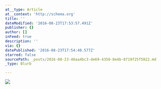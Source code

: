 ```yaml
---
at__type: Article
at__context: 'http://schema.org'
title: ''
dateModified: '2016-08-23T17:53:57.491Z'
publisher: {}
author: []
inFeed: true
description: ''
via: {}
datePublished: '2016-08-23T17:54:48.577Z'
starred: false
sourcePath: _posts/2016-08-23-46aa4bc3-de69-4350-8e4b-0719f25f5022.md
_type: Blurb

---
```

![](https://the-grid-user-content.s3-us-west-2.amazonaws.com/c699c874-1879-4340-8372-bba8bb36d362.jpg)